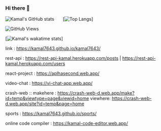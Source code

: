 ### Hi there 👋

![Kamal's GitHub stats](https://github-readme-stats.vercel.app/api?username=kamal7643&show_icons=true&theme=radical)&nbsp;&nbsp;&nbsp;&nbsp;&nbsp;&nbsp;&nbsp;[![Top Langs](https://github-readme-stats.vercel.app/api/top-langs/?username=kamal7643)]

![GitHub Views](https://komarev.com/ghpvc/?username=kamal7643)


[![Kamal's wakatime stats](https://github-readme-stats.vercel.app/api/wakatime?username=kamal7643)]


link : https://kamal7643.github.io/kamal7643/

rest-api : https://rest-api-kamal.herokuapp.com/posts | https://rest-api-kamal.herokuapp.com/users

react-project : https://aplhasecond.web.app/

video-chat : https://vi-chat-app.web.app/

crash-web :: makehere : https://crash-web-d.web.app/make?id=temp&viewtype=page&viewid=home viewhere: https://crash-web-d.web.app/site?id=temp&page=home

sports : https://kamal7643.github.io/sports/

online code compiler : https://kamal-code-editor.web.app/

